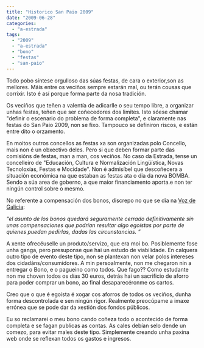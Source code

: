 ```yaml
---
title: "Historico San Paio 2009"
date: "2009-06-28"
categories: 
  - "a-estrada"
tags: 
  - "2009"
  - "a-estrada"
  - "bono"
  - "festas"
  - "san-paio"
---
```


Todo pobo síntese orgulloso das súas festas, de cara o exterior,son as mellores. Máis entre os veciños sempre estarán mal, ou terán cousas que corrixir. Isto é así porque forma parte da nosa tradición.

Os veciños que teñen a valentía de adicarlle o seu tempo libre, a organizar unhas festas, teñen que ser coñecedores dos limites. Isto sóese chamar "definir o escenario do problema de forma completa", e claramente nas festas do San Paio 2009, non se fixo. Tampouco se definiron riscos, e están entre dito o orzamento.

En moitos outros concellos as festas xa son organizadas polo Concello, mais non é un obxectivo deles. Pero si que deben formar parte das comisións de festas, man a man, cos veciños. No caso da Estrada, tense un concelleiro de "Educación, Cultura e Normalización Lingüística, Novas Tecnoloxías, Festas e Mocidade". Non é admisíbel que descoñecera a situación económica na que estaban as festas ata o dia da nova BOMBA. Sendo a súa area de goberno, a que maior financiamento aporta.e non ter ningún control sobre o mesmo.

No referente a compensación dos bonos, discrepo no que se día na [Voz de Galicia](http://www.lavozdegalicia.es/deza/2009/06/28/0003_7814507.htm):

_“el asunto de los bonos quedará seguramente cerrado definitivamente sin unas compensaciones que podrían resultar algo egoístas por parte de quienes puedan pedirlas, dadas las circunstancias. ”_

A xente ofrecéuselle un produto/servizo, que era moi bo. Posiblemente fose unha ganga, pero presuponse que hai un estudo de viabilidade. En calquera outro tipo de evento deste tipo, non se plantexan non velar polos intereses dos cidadáns/consumidores. A min persoalmente, non me chegaron nin a entregar o Bono, e o pagueino como todos. Que fago?? Como estudante non me choven todos os días 30 euros, detrás hai un sacrificio de aforro para poder comprar un bono, ao final desaparecéronme os cartos.

Creo que o que é egoísta é xogar cos aforros de todos os veciños, dunha forma descontrolada e sen ningún rigor. Realmente preocúpame a imaxe errónea que se pode dar da xestión dos fondos públicos.

Eu so reclamarei o meu bono cando coñeza todo o acontecido de forma completa e se fagan publicas as contas. As cales debían selo dende un comezo, para evitar males deste tipo. Simplemente creando unha paxina web onde se reflexan todos os gastos e ingresos.

